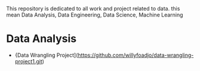 This repository is dedicated to all work and project related to data. this mean Data Analysis, Data Engineering, Data Science, Machine Learning
# Data Analysis
- {Data Wrangling Project](https://github.com/willyfoadjo/data-wrangling-project1.git)
